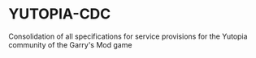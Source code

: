 # YUTOPIA-CDC
 Consolidation of all specifications for service provisions for the Yutopia community of the Garry's Mod game
